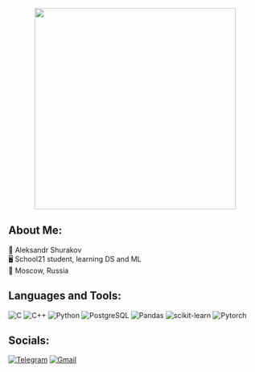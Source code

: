 <p align="center">
  <img src="https://github.com/RNGsus1/AleksandrShurakov/blob/main/img/7rb" height="400"/>
</p>

## About Me:  
🧔 Aleksandr Shurakov   
🖥️ School21 student, learning DS and ML    
🌇 Moscow, Russia

## Languages and Tools:

![C](https://img.shields.io/badge/C-A8B9CC?style=for-the-badge&logo=c&logoColor=white)
![C++](https://img.shields.io/badge/C++-00599C?style=for-the-badge&logo=c%2B%2B&logoColor=white)
![Python](https://img.shields.io/badge/Python-3776AB?style=for-the-badge&logo=python&logoColor=white)
![PostgreSQL](https://img.shields.io/badge/PostgreSQL-316192?style=for-the-badge&logo=postgresql&logoColor=white)
![Pandas](https://img.shields.io/badge/Pandas-150458?style=for-the-badge&logo=pandas&logoColor=white)
![scikit-learn](https://img.shields.io/badge/scikit--learn-F7931E?style=for-the-badge&logo=scikit-learn&logoColor=white)
![Pytorch](https://img.shields.io/badge/PyTorch-EE4C2C?style=for-the-badge&logo=pytorch&logoColor=white)  

## Socials:  

[![Telegram](https://img.shields.io/badge/Telegram-2CA5E0?style=for-the-badge&logo=telegram&logoColor=white)](https://t.me/rngmaster)
[![Gmail](https://img.shields.io/badge/Gmail-D14836?style=for-the-badge&logo=gmail&logoColor=white)](mailto:alek.shurakov@gmail.com)






